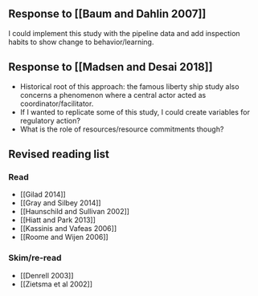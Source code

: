 ## Response to [[Baum and Dahlin 2007]]

I could implement this study with the pipeline data and add inspection habits to show change to behavior/learning.

## Response to [[Madsen and Desai 2018]]

* Historical root of this approach: the famous liberty ship study also concerns a phenomenon where a central actor acted as coordinator/facilitator.
* If I wanted to replicate some of this study, I could create variables for regulatory action?
* What is the role of resources/resource commitments though?

## Revised reading list

### Read
* [[Gilad 2014]]
* [[Gray and Silbey 2014]]
* [[Haunschild and Sullivan 2002]]
* [[Hiatt and Park 2013]]
* [[Kassinis and Vafeas 2006]]
* [[Roome and Wijen 2006]]

### Skim/re-read
* [[Denrell 2003]]
* [[Zietsma et al 2002]]